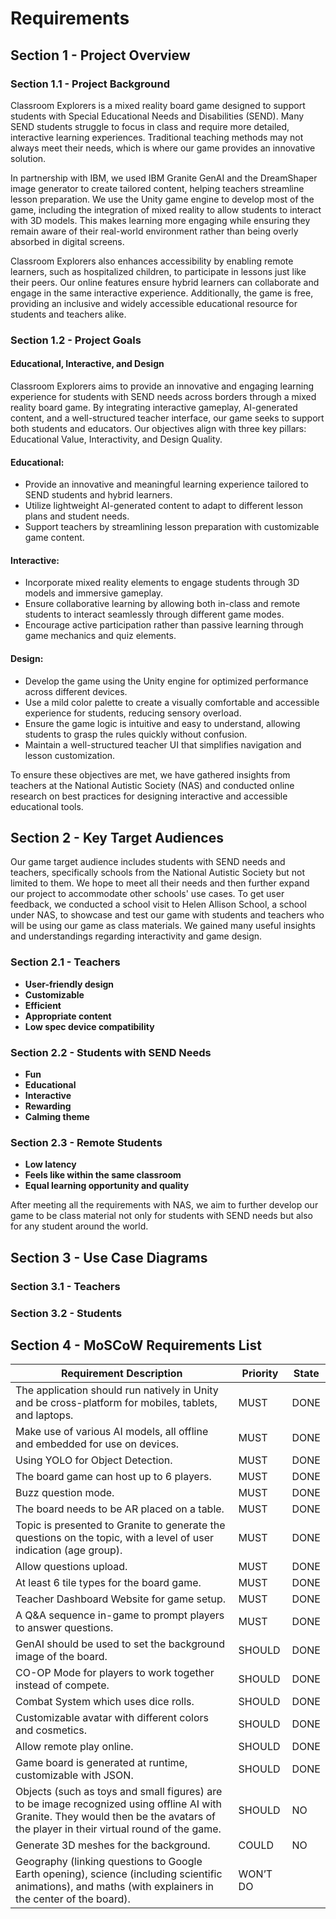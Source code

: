 # Requirements

## Section 1 - Project Overview

### Section 1.1 - Project Background

Classroom Explorers is a mixed reality board game designed to support students with Special Educational Needs and Disabilities (SEND). Many SEND students struggle to focus in class and require more detailed, interactive learning experiences. Traditional teaching methods may not always meet their needs, which is where our game provides an innovative solution.

In partnership with IBM, we used IBM Granite GenAI and the DreamShaper image generator to create tailored content, helping teachers streamline lesson preparation. We use the Unity game engine to develop most of the game, including the integration of mixed reality to allow students to interact with 3D models. This makes learning more engaging while ensuring they remain aware of their real-world environment rather than being overly absorbed in digital screens.

Classroom Explorers also enhances accessibility by enabling remote learners, such as hospitalized children, to participate in lessons just like their peers. Our online features ensure hybrid learners can collaborate and engage in the same interactive experience. Additionally, the game is free, providing an inclusive and widely accessible educational resource for students and teachers alike.

### Section 1.2 - Project Goals

#### Educational, Interactive, and Design

Classroom Explorers aims to provide an innovative and engaging learning experience for students with SEND needs across borders through a mixed reality board game. By integrating interactive gameplay, AI-generated content, and a well-structured teacher interface, our game seeks to support both students and educators. Our objectives align with three key pillars: Educational Value, Interactivity, and Design Quality.

#### Educational:
- Provide an innovative and meaningful learning experience tailored to SEND students and hybrid learners.
- Utilize lightweight AI-generated content to adapt to different lesson plans and student needs.
- Support teachers by streamlining lesson preparation with customizable game content.

#### Interactive:
- Incorporate mixed reality elements to engage students through 3D models and immersive gameplay.
- Ensure collaborative learning by allowing both in-class and remote students to interact seamlessly through different game modes.
- Encourage active participation rather than passive learning through game mechanics and quiz elements.

#### Design:
- Develop the game using the Unity engine for optimized performance across different devices.
- Use a mild color palette to create a visually comfortable and accessible experience for students, reducing sensory overload.
- Ensure the game logic is intuitive and easy to understand, allowing students to grasp the rules quickly without confusion.
- Maintain a well-structured teacher UI that simplifies navigation and lesson customization.

To ensure these objectives are met, we have gathered insights from teachers at the National Autistic Society (NAS) and conducted online research on best practices for designing interactive and accessible educational tools.

## Section 2 - Key Target Audiences

Our game target audience includes students with SEND needs and teachers, specifically schools from the National Autistic Society but not limited to them. We hope to meet all their needs and then further expand our project to accommodate other schools' use cases. To get user feedback, we conducted a school visit to Helen Allison School, a school under NAS, to showcase and test our game with students and teachers who will be using our game as class materials. We gained many useful insights and understandings regarding interactivity and game design.

### Section 2.1 - Teachers
- **User-friendly design**
- **Customizable**
- **Efficient**
- **Appropriate content**
- **Low spec device compatibility**

### Section 2.2 - Students with SEND Needs
- **Fun**
- **Educational**
- **Interactive**
- **Rewarding**
- **Calming theme**

### Section 2.3 - Remote Students
- **Low latency**
- **Feels like within the same classroom**
- **Equal learning opportunity and quality**

After meeting all the requirements with NAS, we aim to further develop our game to be class material not only for students with SEND needs but also for any student around the world.

## Section 3 - Use Case Diagrams

### Section 3.1 - Teachers

### Section 3.2 - Students

## Section 4 - MoSCoW Requirements List

| Requirement Description | Priority | State |
|-------------------------|----------|-------|
| The application should run natively in Unity and be cross-platform for mobiles, tablets, and laptops. | MUST | DONE |
| Make use of various AI models, all offline and embedded for use on devices. | MUST | DONE |
| Using YOLO for Object Detection. | MUST | DONE |
| The board game can host up to 6 players. | MUST | DONE |
| Buzz question mode. | MUST | DONE |
| The board needs to be AR placed on a table. | MUST | DONE |
| Topic is presented to Granite to generate the questions on the topic, with a level of user indication (age group). | MUST | DONE |
| Allow questions upload. | MUST | DONE |
| At least 6 tile types for the board game. | MUST | DONE |
| Teacher Dashboard Website for game setup. | MUST | DONE |
| A Q&A sequence in-game to prompt players to answer questions. | MUST | DONE |
| GenAI should be used to set the background image of the board. | SHOULD | DONE |
| CO-OP Mode for players to work together instead of compete. | SHOULD | DONE |
| Combat System which uses dice rolls. | SHOULD | DONE |
| Customizable avatar with different colors and cosmetics. | SHOULD | DONE |
| Allow remote play online. | SHOULD | DONE |
| Game board is generated at runtime, customizable with JSON. | SHOULD | DONE |
| Objects (such as toys and small figures) are to be image recognized using offline AI with Granite. They would then be the avatars of the player in their virtual round of the game. | SHOULD | NO |
| Generate 3D meshes for the background. | COULD | NO |
| Geography (linking questions to Google Earth opening), science (including scientific animations), and maths (with explainers in the center of the board). | WON’T DO | |

